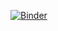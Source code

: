 [![Binder](https://mybinder.org/badge_logo.svg)](https://mybinder.org/v2/gh/yerachoi/nlp-dataanalysis-track/master?urlpath=https%3A%2F%2Fgithub.com%2Fyerachoi%2Fnlp-dataanalysis-track%2Fblob%2Fmaster%2Fproject01_crawling_job%2Fproject_saramin_20200611.ipynb)
